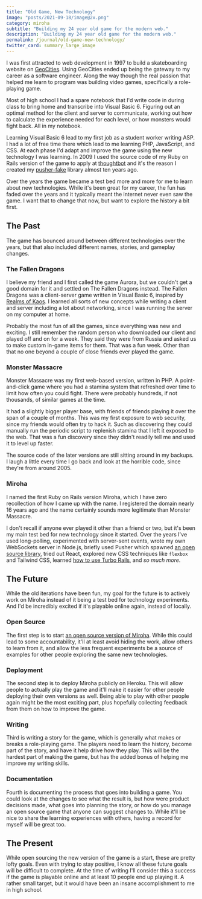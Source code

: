 ```yaml
---
title: "Old Game, New Technology"
image: "posts/2021-09-18/image@2x.png"
category: miroha
subtitle: "Building my 24 year old game for the modern web."
description: "Building my 24 year old game for the modern web."
permalink: /journal/old-game-new-technology/
twitter_card: summary_large_image
---
```


I was first attracted to web development in 1997 to build a skateboarding
website on [GeoCities][]. Using GeoCities ended up being the gateway to my
career as a software engineer. Along the way though the real passion that helped
me learn to program was building video games, specifically a role-playing game.

Most of high school I had a spare notebook that I'd write code in during class
to bring home and transcribe into Visual Basic 6. Figuring out an optimal method
for the client and server to communicate, working out how to calculate the
experience needed for each level, or how monsters would fight back. All in my
notebook.

Learning Visual Basic 6 lead to my first job as a student worker writing ASP. I
had a lot of free time there which lead to me learning PHP, JavaScript, and CSS.
At each phase I'd adapt and improve the game using the new technology I was
learning. In 2009 I used the source code of my Ruby on Rails version of the game
to apply at [thoughtbot][] and it's the reason I created my [pusher-fake][]
library almost ten years ago.

Over the years the game became a test bed more and more for me to learn about
new technologies. While it's been great for my career, the fun has faded over
the years and it typically meant the internet never even saw the game. I want
that to change that now, but want to explore the history a bit first.

## The Past

The game has bounced around between different technologies over the years, but
that also included different names, stories, and gameplay changes.

### The Fallen Dragons

I believe my friend and I first called the game Aurora, but we couldn't get a
good domain for it and settled on The Fallen Dragons instead. The Fallen Dragons
was a client-server game written in Visual Basic 6, inspired by [Realms of
Kaos][]. I learned all sorts of new concepts while writing a client and server
including a lot about networking, since I was running the server on my computer
at home.

Probably the most fun of all the games, since everything was new and exciting. I
still remember the random person who downloaded our client and played off and on
for a week. They said they were from Russia and asked us to make custom in-game
items for them. That was a fun week. Other than that no one beyond a couple of
close friends ever played the game.

### Monster Massacre

Monster Massacre was my first web-based version, written in PHP. A
point-and-click game where you had a stamina system that refreshed over time to
limit how often you could fight. There were probably hundreds, if not thousands,
of similar games at the time.

It had a slightly bigger player base, with friends of friends playing it over
the span of a couple of months. This was my first exposure to web security,
since my friends would often try to hack it. Such as discovering they could
manually run the periodic script to replenish stamina that I left it exposed to
the web. That was a fun discovery since they didn't readily tell me and used it
to level up faster.

The source code of the later versions are still sitting around in my backups. I
laugh a little every time I go back and look at the horrible code, since they're
from around 2005.

### Miroha

I named the first Ruby on Rails version Miroha, which I have zero recollection
of how I came up with the name. I registered the domain nearly 16 years ago and
the name certainly sounds more legitimate than Monster Massacre.

I don't recall if anyone ever played it other than a friend or two, but it's
been my main test bed for new technology since it started. Over the years I've
used long-polling, experimented with server-sent events, wrote my own WebSockets
server in Node.js, briefly used Pusher which spawned [an open source library][],
tried out React, explored new CSS techniques like `flexbox` and Tailwind CSS,
learned [how to use Turbo Rails][], and *so much more*.

## The Future

While the old iterations have been fun, my goal for the future is to actively
work on Miroha instead of it being a test bed for technology experiments. And
I'd be incredibly excited if it's playable online again, instead of locally.

### Open Source

The first step is to start [an open source version of Miroha][]. While this
could lead to some accountability, it'll at least avoid hiding the work, allow
others to learn from it, and allow the less frequent experiments be a source of
examples for other people exploring the same new technologies.

### Deployment

The second step is to deploy Miroha publicly on Heroku. This will allow people
to actually play the game and it'll make it easier for other people deploying
their own versions as well. Being able to play with other people again might be
the most exciting part, plus hopefully collecting feedback from them on how to
improve the game.

### Writing

Third is writing a story for the game, which is generally what makes or breaks a
role-playing game. The players need to learn the history, become part of the
story, and have it help drive how they play. This will be the hardest part of
making the game, but has the added bonus of helping me improve my writing
skills.

### Documentation

Fourth is documenting the process that goes into building a game. You could look
at the changes to see what the result is, but how were product decisions made,
what goes into planning the story, or how do you manage an open source game that
anyone can suggest changes to. While it'll be nice to share the learning
experiences with others, having a record for myself will be great too.

## The Present

While open sourcing the new version of the game is a start, these are pretty
lofty goals. Even with trying to stay positive, I know all these future goals
will be difficult to complete. At the time of writing I'll consider this a
success if the game is playable online and at least 10 people end up playing it.
A rather small target, but it would have been an insane accomplishment to me in
high school.

[GeoCities]: https://en.wikipedia.org/wiki/Yahoo!_GeoCities
[thoughtbot]: https://thoughtbot.com
[pusher-fake]: https://github.com/tristandunn/pusher-fake
[Realms of Kaos]: https://realmsofkaos.fandom.com/wiki/Realms_of_Kaos_Wiki
[an open source library]: https://github.com/tristandunn/pusher-fake
[how to use Turbo Rails]: /journal/switching-streams-turbo-rails/
[an open source version of Miroha]: https://github.com/tristandunn/miroha
